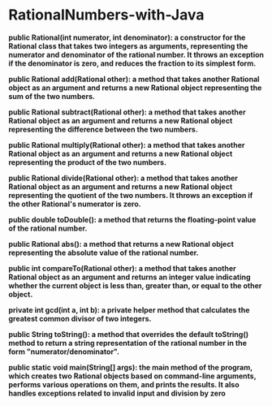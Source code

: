 # RationalNumbers-with-Java

<B>public Rational(int numerator, int denominator): a constructor for the Rational class that takes two integers as arguments, representing the numerator and denominator of the rational number. It throws an exception if the denominator is zero, and reduces the fraction to its simplest form.</B>

<B>public Rational add(Rational other): a method that takes another Rational object as an argument and returns a new Rational object representing the sum of the two numbers.

<B>public Rational subtract(Rational other): a method that takes another Rational object as an argument and returns a new Rational object representing the difference between the two numbers.

<B>public Rational multiply(Rational other): a method that takes another Rational object as an argument and returns a new Rational object representing the product of the two numbers.

<B>public Rational divide(Rational other): a method that takes another Rational object as an argument and returns a new Rational object representing the quotient of the two numbers. It throws an exception if the other Rational's numerator is zero.

<B>public double toDouble(): a method that returns the floating-point value of the rational number.

<B>public Rational abs(): a method that returns a new Rational object representing the absolute value of the rational number.

<B>public int compareTo(Rational other): a method that takes another Rational object as an argument and returns an integer value indicating whether the current object is less than, greater than, or equal to the other object.

<B>private int gcd(int a, int b): a private helper method that calculates the greatest common divisor of two integers.

<B>public String toString(): a method that overrides the default toString() method to return a string representation of the rational number in the form "numerator/denominator".

<B>public static void main(String[] args): the main method of the program, which creates two Rational objects based on command-line arguments, performs various operations on them, and prints the results. It also handles exceptions related to invalid input and division by zero
